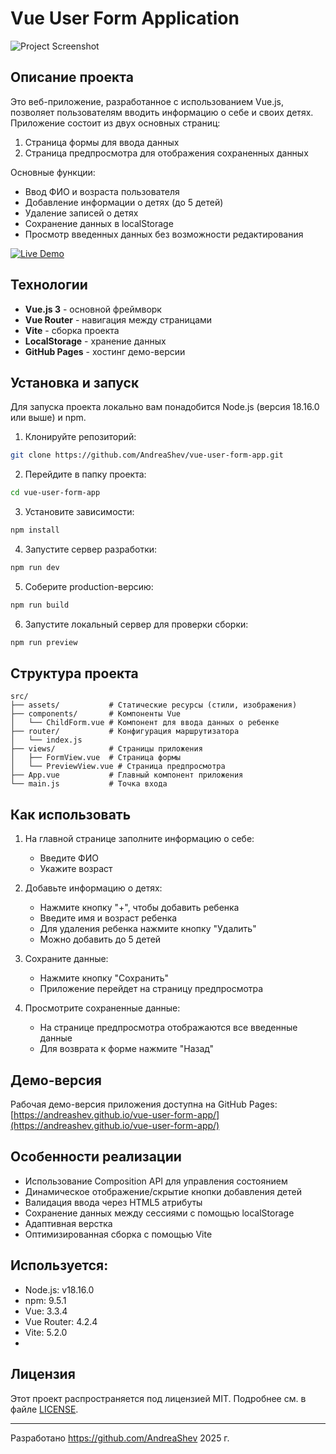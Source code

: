 
# Vue User Form Application

![Project Screenshot](screenshot.png)

## Описание проекта

Это веб-приложение, разработанное с использованием Vue.js, позволяет пользователям вводить информацию о себе и своих детях. Приложение состоит из двух основных страниц:
1. Страница формы для ввода данных
2. Страница предпросмотра для отображения сохраненных данных

Основные функции:
- Ввод ФИО и возраста пользователя
- Добавление информации о детях (до 5 детей)
- Удаление записей о детях
- Сохранение данных в localStorage
- Просмотр введенных данных без возможности редактирования

[![Live Demo](https://img.shields.io/badge/demo-live-green.svg)](https://andreashev.github.io/vue-user-form-app/)

## Технологии

- **Vue.js 3** - основной фреймворк
- **Vue Router** - навигация между страницами
- **Vite** - сборка проекта
- **LocalStorage** - хранение данных
- **GitHub Pages** - хостинг демо-версии

## Установка и запуск

Для запуска проекта локально вам понадобится Node.js (версия 18.16.0 или выше) и npm.

1. Клонируйте репозиторий:
```bash
git clone https://github.com/AndreaShev/vue-user-form-app.git
```

2. Перейдите в папку проекта:
```bash
cd vue-user-form-app
```

3. Установите зависимости:
```bash
npm install
```

4. Запустите сервер разработки:
```bash
npm run dev
```

5. Соберите production-версию:
```bash
npm run build
```

6. Запустите локальный сервер для проверки сборки:
```bash
npm run preview
```

## Структура проекта

```
src/
├── assets/           # Статические ресурсы (стили, изображения)
├── components/       # Компоненты Vue
│   └── ChildForm.vue # Компонент для ввода данных о ребенке
├── router/           # Конфигурация маршрутизатора
│   └── index.js
├── views/            # Страницы приложения
│   ├── FormView.vue  # Страница формы
│   └── PreviewView.vue # Страница предпросмотра
├── App.vue           # Главный компонент приложения
└── main.js           # Точка входа
```

## Как использовать

1. На главной странице заполните информацию о себе:
   - Введите ФИО
   - Укажите возраст

2. Добавьте информацию о детях:
   - Нажмите кнопку "+", чтобы добавить ребенка
   - Введите имя и возраст ребенка
   - Для удаления ребенка нажмите кнопку "Удалить"
   - Можно добавить до 5 детей

3. Сохраните данные:
   - Нажмите кнопку "Сохранить"
   - Приложение перейдет на страницу предпросмотра

4. Просмотрите сохраненные данные:
   - На странице предпросмотра отображаются все введенные данные
   - Для возврата к форме нажмите "Назад"

## Демо-версия

Рабочая демо-версия приложения доступна на GitHub Pages:  
[https://andreashev.github.io/vue-user-form-app/](https://andreashev.github.io/vue-user-form-app/)


## Особенности реализации

- Использование Composition API для управления состоянием
- Динамическое отображение/скрытие кнопки добавления детей
- Валидация ввода через HTML5 атрибуты
- Сохранение данных между сессиями с помощью localStorage
- Адаптивная верстка
- Оптимизированная сборка с помощью Vite

##  Используется:
- Node.js: v18.16.0
- npm: 9.5.1
- Vue: 3.3.4
- Vue Router: 4.2.4
- Vite: 5.2.0
- 
## Лицензия

Этот проект распространяется под лицензией MIT. Подробнее см. в файле [LICENSE](LICENSE).

---

Разработано https://github.com/AndreaShev 
2025 г.



